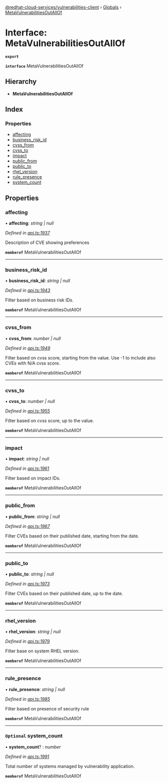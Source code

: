 [@redhat-cloud-services/vulnerabilities-client](../README.md) › [Globals](../globals.md) › [MetaVulnerabilitiesOutAllOf](metavulnerabilitiesoutallof.md)

# Interface: MetaVulnerabilitiesOutAllOf

**`export`** 

**`interface`** MetaVulnerabilitiesOutAllOf

## Hierarchy

* **MetaVulnerabilitiesOutAllOf**

## Index

### Properties

* [affecting](metavulnerabilitiesoutallof.md#affecting)
* [business_risk_id](metavulnerabilitiesoutallof.md#business_risk_id)
* [cvss_from](metavulnerabilitiesoutallof.md#cvss_from)
* [cvss_to](metavulnerabilitiesoutallof.md#cvss_to)
* [impact](metavulnerabilitiesoutallof.md#impact)
* [public_from](metavulnerabilitiesoutallof.md#public_from)
* [public_to](metavulnerabilitiesoutallof.md#public_to)
* [rhel_version](metavulnerabilitiesoutallof.md#rhel_version)
* [rule_presence](metavulnerabilitiesoutallof.md#rule_presence)
* [system_count](metavulnerabilitiesoutallof.md#optional-system_count)

## Properties

###  affecting

• **affecting**: *string | null*

*Defined in [api.ts:1937](https://github.com/RedHatInsights/javascript-clients/blob/master/packages/vulnerabilities/api.ts#L1937)*

Description of CVE showing preferences

**`memberof`** MetaVulnerabilitiesOutAllOf

___

###  business_risk_id

• **business_risk_id**: *string | null*

*Defined in [api.ts:1943](https://github.com/RedHatInsights/javascript-clients/blob/master/packages/vulnerabilities/api.ts#L1943)*

Filter based on business risk IDs.

**`memberof`** MetaVulnerabilitiesOutAllOf

___

###  cvss_from

• **cvss_from**: *number | null*

*Defined in [api.ts:1949](https://github.com/RedHatInsights/javascript-clients/blob/master/packages/vulnerabilities/api.ts#L1949)*

Filter based on cvss score, starting from the value. Use -1 to include also CVEs with N/A cvss score.

**`memberof`** MetaVulnerabilitiesOutAllOf

___

###  cvss_to

• **cvss_to**: *number | null*

*Defined in [api.ts:1955](https://github.com/RedHatInsights/javascript-clients/blob/master/packages/vulnerabilities/api.ts#L1955)*

Filter based on cvss score, up to the value.

**`memberof`** MetaVulnerabilitiesOutAllOf

___

###  impact

• **impact**: *string | null*

*Defined in [api.ts:1961](https://github.com/RedHatInsights/javascript-clients/blob/master/packages/vulnerabilities/api.ts#L1961)*

Filter based on impact IDs.

**`memberof`** MetaVulnerabilitiesOutAllOf

___

###  public_from

• **public_from**: *string | null*

*Defined in [api.ts:1967](https://github.com/RedHatInsights/javascript-clients/blob/master/packages/vulnerabilities/api.ts#L1967)*

Filter CVEs based on their published date, starting from the date.

**`memberof`** MetaVulnerabilitiesOutAllOf

___

###  public_to

• **public_to**: *string | null*

*Defined in [api.ts:1973](https://github.com/RedHatInsights/javascript-clients/blob/master/packages/vulnerabilities/api.ts#L1973)*

Filter CVEs based on their published date, up to the date.

**`memberof`** MetaVulnerabilitiesOutAllOf

___

###  rhel_version

• **rhel_version**: *string | null*

*Defined in [api.ts:1979](https://github.com/RedHatInsights/javascript-clients/blob/master/packages/vulnerabilities/api.ts#L1979)*

Filter base on system RHEL version.

**`memberof`** MetaVulnerabilitiesOutAllOf

___

###  rule_presence

• **rule_presence**: *string | null*

*Defined in [api.ts:1985](https://github.com/RedHatInsights/javascript-clients/blob/master/packages/vulnerabilities/api.ts#L1985)*

Filter based on presence of security rule

**`memberof`** MetaVulnerabilitiesOutAllOf

___

### `Optional` system_count

• **system_count**? : *number*

*Defined in [api.ts:1991](https://github.com/RedHatInsights/javascript-clients/blob/master/packages/vulnerabilities/api.ts#L1991)*

Total number of systems managed by vulnerability application.

**`memberof`** MetaVulnerabilitiesOutAllOf

